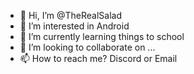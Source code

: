 - 👋 Hi, I’m @TheRealSalad
- 👀 I’m interested in Android
- 🌱 I’m currently learning things to school
- 💞️ I’m looking to collaborate on ...
- 📫 How to reach me? Discord or Email

<!---
TheRealSalad/TheRealSalad is a ✨ special ✨ repository because its `README.md` (this file) appears on your GitHub profile.
You can click the Preview link to take a look at your changes.
--->
